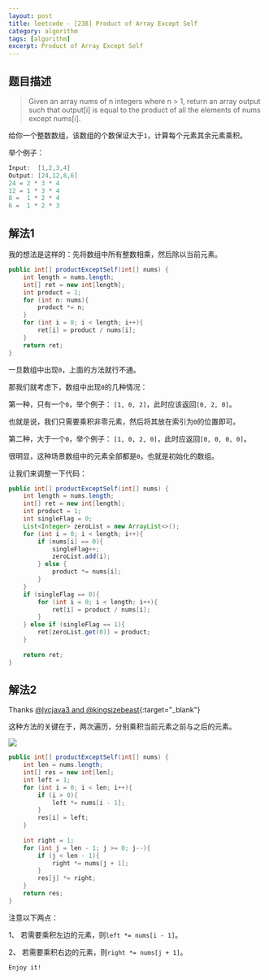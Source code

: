 ```yaml
---
layout: post
title: leetcode - [238] Product of Array Except Self
category: algorithm
tags: [algorithm]
excerpt: Product of Array Except Self
---
```


## 题目描述  

> Given an array nums of n integers where n > 1,  return an array output such that output[i] is equal to the product of all the elements of nums except nums[i].  

给你一个整数数组，该数组的个数保证大于`1`，计算每个元素其余元素乘积。  


举个例子：  

``` java
Input:  [1,2,3,4]
Output: [24,12,8,6]
24 = 2 * 3 * 4
12 = 1 * 3 * 4
8 =  1 * 2 * 4
6 =  1 * 2 * 3
```

## 解法1  

我的想法是这样的：先将数组中所有整数相乘，然后除以当前元素。  

``` java
public int[] productExceptSelf(int[] nums) {
    int length = nums.length;
    int[] ret = new int[length];
    int product = 1;
    for (int n: nums){
        product *= n; 
    }
    for (int i = 0; i < length; i++){
        ret[i] = product / nums[i];
    }
    return ret;
}
```

一旦数组中出现`0`，上面的方法就行不通。  

那我们就考虑下，数组中出现`0`的几种情况：  

第一种，只有一个`0`，举个例子： `[1, 0, 2]`，此时应该返回`[0, 2, 0]`。  

也就是说，我们只需要乘积非零元素，然后将其放在索引为`0`的位置即可。  

第二种，大于一个`0`，举个例子： `[1, 0, 2, 0]`，此时应返回`[0, 0, 0, 0]`。  

很明显，这种场景数组中的元素全部都是`0`，也就是初始化的数组。  

让我们来调整一下代码：  


``` java
public int[] productExceptSelf(int[] nums) {
    int length = nums.length;
    int[] ret = new int[length];
    int product = 1;
    int singleFlag = 0;
    List<Integer> zeroList = new ArrayList<>();
    for (int i = 0; i < length; i++){
        if (nums[i] == 0){
            singleFlag++;
            zeroList.add(i);
        } else {
            product *= nums[i];             
        }
    }
    if (singleFlag == 0){
        for (int i = 0; i < length; i++){
            ret[i] = product / nums[i];
        }
    } else if (singleFlag == 1){
        ret[zeroList.get(0)] = product;
    }
    
    return ret;
}
```

## 解法2


Thanks [@lycjava3 and @kingsizebeast](https://leetcode.com/problems/product-of-array-except-self/discuss/65622/Simple-Java-solution-in-O(n)-without-extra-space){:target="_blank"}  


这种方法的关键在于，两次遍历，分别乘积当前元素之前与之后的元素。  

![](https://yyc-images.oss-cn-beijing.aliyuncs.com/leetcode_238.png)  


``` java
public int[] productExceptSelf(int[] nums) {
    int len = nums.length;
    int[] res = new int[len];
    int left = 1;
    for (int i = 0; i < len; i++){
        if (i > 0){
            left *= nums[i - 1];
        }
        res[i] = left;
    }
    
    int right = 1;
    for (int j = len - 1; j >= 0; j--){
        if (j < len - 1){
            right *= nums[j + 1];
        }
        res[j] *= right;
    }
    return res;
}
```

注意以下两点：  

1、 若需要乘积左边的元素，则`left *= nums[i - 1]`。  

2、 若需要乘积右边的元素，则`right *= nums[j + 1]`。  



`Enjoy it!`